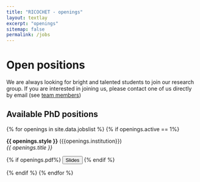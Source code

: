 ```yaml
---
title: "RICOCHET - openings"
layout: textlay
excerpt: "openings"
sitemap: false
permalink: /jobs
---
```


# Open positions

We are always looking for bright and talented students to join our research group.
If you are interested in joining us, please contact one of us directly by email (see [team members](team/))

## Available PhD positions

{% for openings in site.data.jobslist %}
{% if openings.active == 1%}

<b>{{ openings.style }}</b> ({{openings.institution}})<br/>
 <em>{{ openings.title }}</em><br/>

 <p>
      {% if openings.pdf%} <button type="button" class="btn btn-light" onclick="window.location='/assets/jobs/{{openings.pdf}}';">Slides</button> {% endif %}
    </p>

 <!--
 <div class="collapse" id="collapse-up-{{forloop.index}}">
   <div class="card card-body">
   {{seminar.abstract}}
   </div>
 </div>
 -->
 {% endif %}
 {% endfor %}

